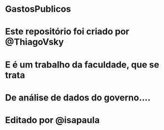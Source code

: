 ﻿# GastosPublicos
# Este repositório foi criado por @ThiagoVsky
# E é um trabalho da faculdade, que se trata 
# De análise de dados do governo....

# Editado por @isapaula